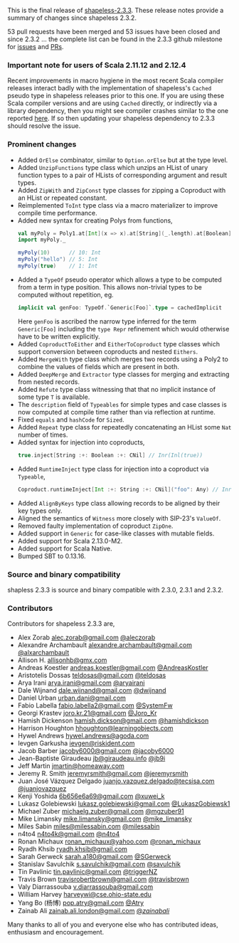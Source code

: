 This is the final release of [shapeless-2.3.3][shapeless]. These release notes provide a summary of changes since
shapeless 2.3.2.

53 pull requests have been merged and 53 issues have been closed and since 2.3.2 ... the complete list can be found in
the 2.3.3 github milestone for [issues][233issues] and [PRs][233prs].

### Important note for users of Scala 2.11.12 and 2.12.4

Recent improvements in macro hygiene in the most recent Scala compiler releases interact badly with the implementation
of shapeless's `Cached` pseudo type in shapeless releases prior to this one. If you are using these Scala compiler
versions and are using `Cached` directly, or indirectly via a library dependency, then you might see compiler crashes
similar to the one reported [here](https://gist.github.com/xuwei-k/7bde52e053d2e013bc23f68c5dafb667). If so then
updating your shapeless dependency to 2.3.3 should resolve the issue.

### Prominent changes

+ Added `OrElse` combinator, similar to `Option.orElse` but at the type level.
+ Added `UnzipFunctions` type class which unzips an HList of unary function types to a pair of HLists of corresponding
  argument and result types.
+ Added `ZipWith` and `ZipConst` type classes for zipping a Coproduct with an HList or repeated constant.
+ Reimplemented `ToInt` type class via a macro materializer to improve compile time performance.
+ Added new syntax for creating Polys from functions,
  ```scala
  val myPoly = Poly1.at[Int](x => x).at[String](_.length).at[Boolean](if(_) 1 else 0).build
  import myPoly._

  myPoly(10)      // 10: Int
  myPoly("hello") // 5: Int
  myPoly(true)    // 1: Int
  ```
+ Added a `TypeOf` pseudo operator which allows a type to be computed from a term in type position. This allows
  non-trivial types to be computed without repetition, eg.
  ```scala
  implicit val genFoo: TypeOf.`Generic[Foo]`.type = cachedImplicit
  ```
  Here `genFoo` is ascribed the narrow type inferred for the term `Generic[Foo]` including the `type Repr` refinement
  which would otherwise have to be written explicitly.
+ Added `CoproductToEither` and `EitherToCoproduct` type classes which support conversion between coproducts and
  nested `Eithers`.
+ Added `MergeWith` type class which merges two records using a Poly2 to combine the values of fields which are
  present in both.
+ Added `DeepMerge` and `Extractor` type classes for merging and extracting from nested records.
+ Added `Refute` type class witnessing that that no implicit instance of some type `T` is available.
+ The `description` field of `Typeables` for simple types and case classes is now computed at compile time rather than
  via reflection at runtime.
+ Fixed `equals` and `hashCode` for `Sized`.
+ Added `Repeat` type class for repeatedly concatenating an HList some `Nat` number of times.
+ Added syntax for injection into coproducts,
  ```scala
  true.inject[String :+: Boolean :+: CNil] // Inr(Inl(true))
  ```
+ Added `RuntimeInject` type class for injection into a coproduct via `Typeable`,
  ```scala
  Coproduct.runtimeInject[Int :+: String :+: CNil]("foo": Any) // Inr(Inl("foo"))
  ```
+ Added `AlignByKeys` type class allowing records to be aligned by their key types only.
+ Aligned the semantics of `Witness` more closely with SIP-23's `ValueOf`.
+ Removed faulty implementation of coproduct `ZipOne`.
+ Added support in `Generic` for case-like classes with mutable fields.
+ Added support for Scala 2.13.0-M2.
+ Added support for Scala Native.
+ Bumped SBT to 0.13.16.

### Source and binary compatibility

shapless 2.3.3 is source and binary compatible with 2.3.0, 2.3.1 and 2.3.2.

### Contributors

Contributors for shapeless 2.3.3 are,

+ Alex Zorab <alec.zorab@gmail.com> [@aleczorab](https://twitter.com/aleczorab)
+ Alexandre Archambault <alexandre.archambault@gmail.com> [@alxarchambault](https://twitter.com/alxarchambault)
+ Allison H. <allisonhb@gmx.com>
+ Andreas Koestler <andreas.koestler@gmail.com> [@AndreasKostler](https://twitter.com/AndreasKostler)
+ Aristotelis Dossas <teldosas@gmail.com> [@teldosas](https://twitter.com/teldosas)
+ Arya Irani <arya.irani@gmail.com> [@aryairani](https://twitter.com/aryairani)
+ Dale Wijnand <dale.wijnand@gmail.com> [@dwijnand](https://twitter.com/dwijnand)
+ Daniel Urban <urban.dani@gmail.com>
+ Fabio Labella <fabio.labella2@gmail.com> [@SystemFw](https://twitter.com/SystemFw)
+ Georgi Krastev <joro.kr.21@gmail.com> [@Joro_Kr](https://twitter.com/joro_kr)
+ Hamish Dickenson <hamish.dickson@gmail.com> [@hamishdickson](https://twitter.com/hamishdickson)
+ Harrison Houghton <hhoughton@learningobjects.com>
+ Hywel Andrews <hywel.andrews@agoda.com>
+ Ievgen Garkusha <ievgen@riskident.com>
+ Jacob Barber <jacoby6000@gmail.com> [@jacoby6000](https://twitter.com/jacoby6000)
+ Jean-Baptiste Giraudeau <jb@giraudeau.info> [@jb9i](https://twitter.com/jb9i)
+ Jeff Martin <jmartin@homeaway.com>
+ Jeremy R. Smith <jeremyrsmith@gmail.com> [@jeremyrsmith](https://twitter.com/jeremyrsmith)
+ Juan José Vázquez Delgado <juanjo.vazquez.delgado@tecsisa.com> [@juanjovazquez](https://twitter.com/juanjovazquez)
+ Kenji Yoshida <6b656e6a69@gmail.com> [@xuwei_k](https://twitter.com/xuwei_k)
+ Lukasz Golebiewski <lukasz.golebiewski@gmail.com> [@LukaszGobiewsk1](https://twitter.com/LukaszGobiewsk1)
+ Michael Zuber <michaelg.zuber@gmail.com> [@mgzuber91](https://twitter.com/mgzuber91)
+ Mike Limansky <mike.limansky@gmail.com> [@mike_limansky](https://twitter.com/mike_limansky)
+ Miles Sabin <miles@milessabin.com> [@milessabin](https://twitter.com/milessabin)
+ n4to4 <n4to4k@gmail.com> [@n4to4](https://twitter.com/n4to4)
+ Ronan Michaux <ronan_michaux@yahoo.com> [@ronan_michaux](https://twitter.com/ronan_michaux)
+ Ryadh Khsib <ryadh.khsib@gmail.com>
+ Sarah Gerweck <sarah.a180@gmail.com> [@SGerweck](https://twitter.com/SGerweck)
+ Stanislav Savulchik <s.savulchik@gmail.com> [@savulchik](https://twitter.com/savulchik)
+ Tin Pavlinic <tin.pavlinic@gmail.com> [@triggerNZ](https://twitter.com/triggerNZ)
+ Travis Brown <travisrobertbrown@gmail.com> [@travisbrown](https://twitter.com/travisbrown)
+ Valy Diarrassouba <v.diarrassouba@gmail.com>
+ William Harvey <harveywi@cse.ohio-state.edu>
+ Yang Bo (杨博) <pop.atry@gmail.com> [@Atry](https://twitter.com/Atry)
+ Zainab Ali <zainab.ali.london@gmail.com> [@_zainabali_](https://twitter.com/_zainabali_)

Many thanks to all of you and everyone else who has contributed ideas, enthusiasm and encouragement.

[shapeless]: https://github.com/milessabin/shapeless
[233issues]: https://github.com/milessabin/shapeless/issues?q=is%3Aissue+milestone%3Ashapeless-2.3.3+is%3Aclosed
[233prs]: https://github.com/milessabin/shapeless/pulls?q=is%3Apr+milestone%3Ashapeless-2.3.3+is%3Aclosed
